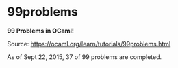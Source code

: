 # 99problems
**99 Problems in OCaml!**

Source: https://ocaml.org/learn/tutorials/99problems.html

As of Sept 22, 2015, 37 of 99 problems are completed.
